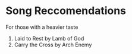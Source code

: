 # Song Reccomendations
For those with a heavier taste
1. Laid to Rest by Lamb of God
2. Carry the Cross by Arch Enemy
